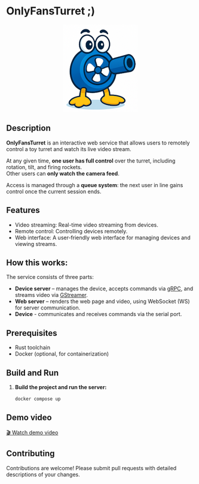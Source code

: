 # OnlyFansTurret ;)


<div style="text-align: center;">
  <img src="web/mascot_200.png" alt="OnlyFansTurret" width="200">
</div>

## Description

**OnlyFansTurret** is an interactive web service that allows users to remotely control a toy turret and watch its live video stream.

At any given time, **one user has full control** over the turret, including rotation, tilt, and firing rockets.  
Other users can **only watch the camera feed**.

Access is managed through a **queue system**: the next user in line gains control once the current session ends.

## Features

*   Video streaming: Real-time video streaming from devices.
*   Remote control: Controlling devices remotely.
*   Web interface: A user-friendly web interface for managing devices and viewing streams.

## How this works:
The service consists of three parts:
- **Device server** – manages the device, accepts commands via [gRPC](https://grpc.io/), and streams video via [GStreamer](https://gstreamer.freedesktop.org/).
- **Web server** – renders the web page and video, using WebSocket (WS) for server communication.
- **Device** - communicates and receives commands via the serial port.

## Prerequisites

*   Rust toolchain
*   Docker (optional, for containerization)

## Build and Run

1.  **Build the project and run the server:**

    ```bash
    docker compose up
    ```
    
## Demo video
[🎬 Watch demo video](web/demo.mp4)


## Contributing

Contributions are welcome! Please submit pull requests with detailed descriptions of your changes.

